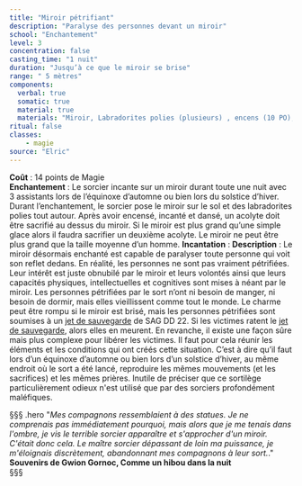 ```yaml
---
title: "Miroir pétrifiant"
description: "Paralyse des personnes devant un miroir"
school: "Enchantement"
level: 3
concentration: false
casting_time: "1 nuit"
duration: "Jusqu’à ce que le miroir se brise"
range: " 5 mètres"
components:
  verbal: true
  somatic: true
  material: true
  materials: "Miroir, Labradorites polies (plusieurs) , encens (10 PO), 3 assistants"
ritual: false
classes:
    - magie
source: "Elric"
---
```

**Coût** : 14 points de Magie  
**Enchantement** : Le sorcier incante sur un miroir durant toute une nuit avec 3 assistants lors de l’équinoxe d’automne ou bien lors du solstice d’hiver. Durant l’enchantement, le sorcier pose le miroir sur le sol et des labradorites polies tout autour. Après avoir encensé, incanté et dansé, un acolyte doit être sacrifié au dessus du miroir. Si le miroir est plus grand qu’une simple glace alors il faudra sacrifier un deuxième acolyte. Le miroir ne peut être plus grand que la taille moyenne d’un homme. 
**Incantation** : 
**Description** : Le miroir désormais enchanté est capable de paralyser toute personne qui voit son reflet dedans. En réalité, les personnes ne sont pas vraiment pétrifiées. Leur intérêt est juste obnubilé par le miroir et leurs volontés ainsi que leurs capacités physiques, intellectuelles et cognitives sont mises à néant par le miroir. Les personnes pétrifiées par le sort n’ont ni besoin de manger, ni besoin de dormir, mais elles vieillissent comme tout le monde. Le charme peut être rompu si le miroir est brisé, mais les personnes pétrifiées sont soumises à un [jet de sauvegarde](/utiliser-les-caracteristiques/#jets-de-sauvegarde) de SAG DD 22. Si les victimes ratent le [jet de sauvegarde](/utiliser-les-caracteristiques/#jets-de-sauvegarde), alors elles en meurent. En revanche, il existe une façon sûre mais plus complexe pour libérer les victimes. Il faut pour cela réunir les éléments et les conditions qui ont créés cette situation. C’est à dire qu’il faut lors d’un équinoxe d’automne ou bien lors d’un solstice d’hiver, au même endroit où le sort a été lancé, reproduire les mêmes mouvements (et les sacrifices) et les mêmes prières.
Inutile de préciser que ce sortilège particulièrement odieux n'est utilisé que par des sorciers profondément maléfiques.


§§§ .hero
"*Mes compagnons ressemblaient à des statues. Je ne comprenais pas immédiatement pourquoi, mais alors que je me tenais dans l'ombre, je vis le terrible sorcier apparaître et s'approcher d'un miroir. C'était donc cela. Le maître sorcier dépassant de loin ma puissance, je m'éloignais discrètement, abandonnant mes compagnons à leur sort.*."    
**Souvenirs de Gwion Gornoc, Comme un hibou dans la nuit**   
§§§     
